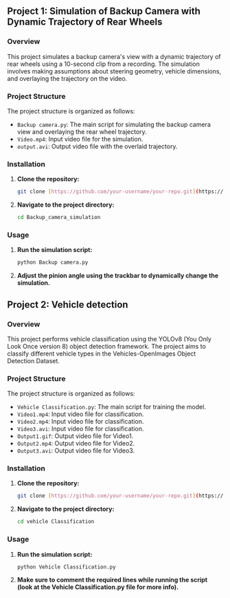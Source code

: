 ## Project 1: Simulation of Backup Camera with Dynamic Trajectory of Rear Wheels

### Overview

This project simulates a backup camera's view with a dynamic trajectory of rear wheels using a 10-second clip from a recording. The simulation involves making assumptions about steering geometry, vehicle dimensions, and overlaying the trajectory on the video.

### Project Structure

The project structure is organized as follows:

- `Backup camera.py`: The main script for simulating the backup camera view and overlaying the rear wheel trajectory.
- `Video.mp4`: Input video file for the simulation.
- `output.avi`: Output video file with the overlaid trajectory.

### Installation

1. **Clone the repository:**

   ```bash
   git clone [https://github.com/your-username/your-repo.git](https://github.com/Amoghaananthu/Backup-camera-simulation-and-vehicle-detection.git)https://github.com/Amoghaananthu/Backup-camera-simulation-and-vehicle-detection.git

2. **Navigate to the project directory:**

    ```bash
    cd Backup_camera_simulation
    ```
    
### Usage

1. **Run the simulation script:**

    ```bash
    python Backup camera.py
    ```

2. **Adjust the pinion angle using the trackbar to dynamically change the simulation.**


## Project 2: Vehicle detection

### Overview

This project performs vehicle classification using the YOLOv8 (You Only Look Once version 8) object detection framework. The project aims to classify different vehicle types in the Vehicles-OpenImages Object Detection Dataset.

### Project Structure

The project structure is organized as follows:

- `Vehicle Classification.py`: The main script for training the model.
- `Video1.mp4`: Input video file for classification.
- `Video2.mp4`: Input video file for classification.
- `Video3.avi`: Input video file for classification.
- `Output1.gif`: Output video file for Video1.
- `Output2.mp4`: Output video file for Video2.
- `Output3.avi`: Output video file for Video3.

### Installation

1. **Clone the repository:**

   ```bash
   git clone [https://github.com/your-username/your-repo.git](https://github.com/Amoghaananthu/Backup-camera-simulation-and-vehicle-detection.git)https://github.com/Amoghaananthu/Backup-camera-simulation-and-vehicle-detection.git

2. **Navigate to the project directory:**

    ```bash
    cd vehicle Classification
    ```
    
### Usage

1. **Run the simulation script:**

    ```bash
    python Vehicle Classification.py
    ```

2. **Make sure to comment the required lines while running the script (look at the Vehicle Classification.py file for more info).**
